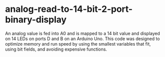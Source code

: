 # analog-read-to-14-bit-2-port-binary-display
An analog value is fed into A0 and is mapped to a 14 bit value and displayed on 14 LEDs on ports D and B on an Arduino Uno. This code was designed to optimize memory and run speed by using the smallest variables that fit, using bit fields, and avoiding expensive functions.

